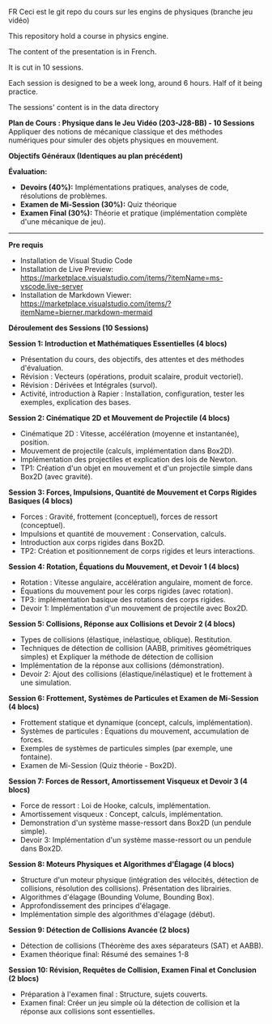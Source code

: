 FR
Ceci est le git repo du cours sur les engins de physiques (branche jeu vidéo)

This repository hold a course in physics engine.

The content of the presentation is in French.

It is cut in 10 sessions.

Each session is designed to be a week long, around 6 hours. Half of it being practice.

The sessions' content is in the data directory

**Plan de Cours : Physique dans le Jeu Vidéo (203-J28-BB) - 10 Sessions**
Appliquer des notions de mécanique classique et des méthodes numériques pour simuler des objets physiques en mouvement.

**Objectifs Généraux (Identiques au plan précédent)**

**Évaluation:**

- **Devoirs (40%):** Implémentations pratiques, analyses de code, résolutions de problèmes.
- **Examen de Mi-Session (30%):** Quiz théorique
- **Examen Final (30%):** Théorie et pratique (implémentation complète d'une mécanique de jeu).

---

**Pre requis**

- Installation de Visual Studio Code
- Installation de Live Preview: https://marketplace.visualstudio.com/items/?itemName=ms-vscode.live-server
- Installation de Markdown Viewer: https://marketplace.visualstudio.com/items/?itemName=bierner.markdown-mermaid

**Déroulement des Sessions (10 Sessions)**

**Session 1: Introduction et Mathématiques Essentielles (4 blocs)**

- Présentation du cours, des objectifs, des attentes et des méthodes d'évaluation.
- Révision : Vecteurs (opérations, produit scalaire, produit vectoriel).
- Révision : Dérivées et Intégrales (survol).
- Activité, introduction à Rapier : Installation, configuration, tester les exemples, explication des bases.

**Session 2: Cinématique 2D et Mouvement de Projectile (4 blocs)**

- Cinématique 2D : Vitesse, accélération (moyenne et instantanée), position.
- Mouvement de projectile (calculs, implémentation dans Box2D).
- Implémentation des projectiles et explication des lois de Newton.
- TP1: Création d'un objet en mouvement et d'un projectile simple dans Box2D (avec gravité).

**Session 3: Forces, Impulsions, Quantité de Mouvement et Corps Rigides Basiques (4 blocs)**

- Forces : Gravité, frottement (conceptuel), forces de ressort (conceptuel).
- Impulsions et quantité de mouvement : Conservation, calculs.
- Introduction aux corps rigides dans Box2D.
- TP2: Création et positionnement de corps rigides et leurs interactions.

**Session 4: Rotation, Équations du Mouvement, et Devoir 1 (4 blocs)**

- Rotation : Vitesse angulaire, accélération angulaire, moment de force.
- Équations du mouvement pour les corps rigides (avec rotation).
- TP3: implémentation basique des rotations des corps rigides.
- Devoir 1: Implémentation d'un mouvement de projectile avec Box2D.

**Session 5: Collisions, Réponse aux Collisions et Devoir 2 (4 blocs)**

- Types de collisions (élastique, inélastique, oblique). Restitution.
- Techniques de détection de collision (AABB, primitives géométriques simples) et Expliquer la méthode de détection de collision
- Implémentation de la réponse aux collisions (démonstration).
- Devoir 2: Ajout des collisions (élastique/inélastique) et le frottement à une simulation.

**Session 6: Frottement, Systèmes de Particules et Examen de Mi-Session (4 blocs)**

- Frottement statique et dynamique (concept, calculs, implémentation).
- Systèmes de particules : Équations du mouvement, accumulation de forces.
- Exemples de systèmes de particules simples (par exemple, une fontaine).
- Examen de Mi-Session (Quiz théorie - Box2D).

**Session 7: Forces de Ressort, Amortissement Visqueux et Devoir 3 (4 blocs)**

- Force de ressort : Loi de Hooke, calculs, implémentation.
- Amortissement visqueux : Concept, calculs, implémentation.
- Demonstration d'un système masse-ressort dans Box2D (un pendule simple).
- Devoir 3: Implémentation d'un système masse-ressort ou un pendule dans Box2D.

**Session 8: Moteurs Physiques et Algorithmes d'Élagage (4 blocs)**

- Structure d'un moteur physique (intégration des vélocités, détection de collisions, résolution des collisions). Présentation des librairies.
- Algorithmes d'élagage (Bounding Volume, Bounding Box).
- Approfondissement des principes d'élagage.
- Implémentation simple des algorithmes d'élagage (début).

**Session 9: Détection de Collisions Avancée (2 blocs)**

- Détection de collisions (Théorème des axes séparateurs (SAT) et AABB).
- Examen théorique final: Résumé des semaines 1-8

**Session 10: Révision, Requêtes de Collision, Examen Final et Conclusion (2 blocs)**

- Préparation à l'examen final : Structure, sujets couverts.
- Examen final: Créer un jeu simple où la détection de collision et la réponse aux collisions sont essentielles.
